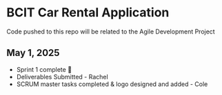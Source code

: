 # BCIT Car Rental Application

Code pushed to this repo will be related to the Agile Development Project

## May 1, 2025
- Sprint 1 complete 🎉
- Deliverables Submitted - Rachel
- SCRUM master tasks completed & logo designed and added - Cole

